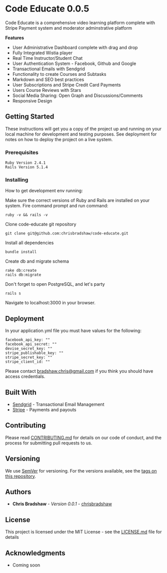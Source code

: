 # Code Educate 0.0.5

Code Educate is a comprehensive video learning platform complete with Stripe Payment system and moderator adminstrative platform


**Features**
    <ul>
        <li>User Administrative Dashboard complete with drag and drop</li>
        <li>Fully Integrated Wistia player</li>
        <li>Real Time Instructor/Student Chat</li>
        <li>User Authentication System - Facebook, Github and Google</li>
        <li>Transactional Emails with Sendgrid</li>
        <li>Functionality to create Courses and Subtasks</li>
        <li>Markdown and SEO best practices</li>
        <li>User Subscriptions and Stripe Credit Card Payments</li>
        <li>Users Course Reviews with Stars</li>
        <li>Social Media Sharing: Open Graph and Discussions/Comments</li>
        <li>Responsive Design</li>
    </ul>



## Getting Started

These instructions will get you a copy of the project up and running on your local machine for development and testing purposes. See deployment for notes on how to deploy the project on a live system.

### Prerequisites

```
Ruby Version 2.4.1
Rails Version 5.1.4
```

### Installing

How to get development env running:

Make sure the correct versions of Ruby and Rails are installed on your system. Fire command prompt and run command:

```
ruby -v && rails -v
```

Clone code-educate git repository

```
git clone git@github.com:chrisbradshaw/code-educate.git
```

Install all dependencies

```
bundle install
```

Create db and migrate schema

```
rake db:create
rails db:migrate
```

Don't forget to open PostgreSQL, and let's party

```
rails s
```

Navigate to localhost:3000 in your browser.

## Deployment

In your application.yml file you must have values for the following:

```
facebook_api_key: ""
facebook_api_secret: ""
devise_secret_key: ""
stripe_publishable_key: ""
stripe_secret_key: ""
stripe_client_id: ""
```

Please contact <a href="mailto:bradshaw.chris@gmail.com">bradshaw.chris@gmail.com</a> if you think you should have access credentials.

## Built With

* [Sendgrid](https://sendgrid.com/) - Transactional Email Management
* [Stripe](https://stripe.com/docs) - Payments and payouts


## Contributing

Please read [CONTRIBUTING.md](https://gist.github.com/PurpleBooth/b24679402957c63ec426) for details on our code of conduct, and the process for submitting pull requests to us.

## Versioning

We use [SemVer](http://semver.org/) for versioning. For the versions available, see the [tags on this repository](https://github.com/your/project/tags).

## Authors

* **Chris Bradshaw** - *Version 0.0.1* - [chrisbradshaw](https://github.com/chrisbradshaw)

## License

This project is licensed under the MIT License - see the [LICENSE.md](LICENSE.md) file for details

## Acknowledgments

* Coming soon

